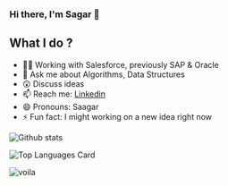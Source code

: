 ### Hi there, I'm Sagar 👋

## What I do ?
- 👨‍💻 Working with Salesforce, previously SAP & Oracle
- 💬 Ask me about Algorithms, Data Structures
- 😲 Discuss ideas
- 📫 Reach me: [Linkedin](https://linkedin.com/in/sgrpwr)
- 😄 Pronouns: Saagar
- ⚡ Fun fact: I might working on a new idea right now

![Github stats](https://github-readme-stats.vercel.app/api?username=sagarpawardev&theme=material-palenight&show_icons=true&count_private=true)

![Top Languages Card](https://github-readme-stats.vercel.app/api/top-langs/?username=schrosolver&layout=compact&theme=material-palenight)

![voila](https://media.giphy.com/media/LmNwrBhejkK9EFP504/giphy.gif)
